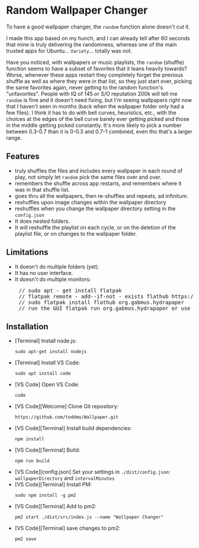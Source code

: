 # Random Wallpaper Changer

To have a good wallpaper changer, the `random` function alone doesn't cut it.

I made this app based on my hunch, and I can already tell after 60 seconds that mine is truly delivering the randomness, whereas one of the main trusted apps for Ubuntu... `Variety`... totally was not. 

Have you noticed, with wallpapers or music playlists, the `random` (shuffle) function seems to have a subset of favorites that it leans heavily towards? Worse, whenever these apps restart they completely forget the previous shuffle as well as where they were in that list, so they just start over, picking the same favorites again, never getting to the random function's "unfavorites". People with IQ of 145 or S/O reputation 200k will tell me `random` is fine and it doesn't need fixing, but I'm seeing wallpapers right now that I haven't seen in months (back when the wallpaper folder only had a few files). I think it has to do with bell curves, heuristics, etc., with the choices at the edges of the bell curve barely ever getting picked and those in the middle getting picked constantly. It's more likely to pick a number between 0.3-0.7 than it is 0-0.3 and 0.7-1 combined, even tho that's a larger range.

## Features

 - truly shuffles the files and includes every wallpaper in each round of play, not simply let `random` pick the same files over and over.
 - remembers the shuffle across app restarts, and remembers where it was in that shuffle list.
 - goes thru all the wallpapers, then re-shuffles and repeats, ad infinitum.
 - reshuffles upon image changes within the wallpaper directory
 - reshuffles when you change the wallpaper directory setting in the `config.json`
 - It does nested folders. 
 - It will reshuffle the playlist on each cycle, or on the deletion of the playlist file, or on changes to the wallpaper folder. 

## Limitations

- It doesn't do multiple folders (yet). 
- It has no user interface. 
- It doesn't do multiple monitors:
<pre>
    // sudo apt - get install flatpak
    // flatpak remote - add--if-not - exists flathub https://flathub.org/repo/flathub.flatpakrepo
    // sudo flatpak install flathub org.gabmus.hydrapaper
    // run the GUI flatpak run org.gabmus.hydrapaper or use the CLI hydrapaper - c path_to_wallpaper1 path_to_wallpaper2 ...
</pre>

## Installation

 - [Terminal] Install node.js: 
    ```
    sudo apt-get install nodejs
    ```
 - [Terminal] Install VS Code:
    ```
    sudo apt install code
    ```
 - [VS Code] Open VS Code: 
    ```
    code
    ```
 - [VS Code][Welcome] Clone Git repository: 
    ```
    https://github.com/toddmo/Wallpaper.git
    ```
 - [VS Code][Terminal] Install build dependencies: 
    ```
    npm install
    ```
 - [VS Code][Terminal] Build: 
    ```
    npm run build
    ```
 - [VS Code][config.json] Set your settings in `./dist/config.json`: `wallpaperDirectory` and `intervalMinutes`
 - [VS Code][Terminal] Install PM: 
    ```
    sudo npm install -g pm2
    ```
 - [VS Code][Terminal] Add to pm2: 
    ```
    pm2 start ./dist/src/index.js --name "Wallpaper Changer"
    ```
 - [VS Code][Terminal] save changes to pm2: 
    ```
    pm2 save
    ```
    
